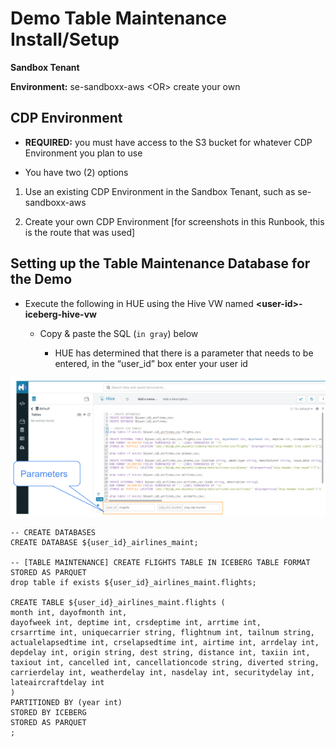# Demo Table Maintenance Install/Setup

**Sandbox Tenant**

**Environment:** se-sandboxx-aws \<OR> create your own


## CDP Environment<a id="cdp-environment"></a>

- **REQUIRED:** you must have access to the S3 bucket for whatever CDP Environment you plan to use

- You have two (2) options

1. Use an existing CDP Environment in the Sandbox Tenant, such as se-sandboxx-aws

2. Create your own CDP Environment \[for screenshots in this Runbook, this is the route that was used]


## Setting up the Table Maintenance Database for the Demo<a id="setting-up-the-databases-for-the-demo"></a>

- Execute the following in HUE using the Hive VW named **\<user-id>-iceberg-hive-vw**

  - Copy & paste the SQL (`in gray`) below

    - HUE has determined that there is a parameter that needs to be entered, in the “user\_id” box enter your user id

![](../images/13.png)

```
-- CREATE DATABASES
CREATE DATABASE ${user_id}_airlines_maint;

-- [TABLE MAINTENANCE] CREATE FLIGHTS TABLE IN ICEBERG TABLE FORMAT STORED AS PARQUET
drop table if exists ${user_id}_airlines_maint.flights;

CREATE TABLE ${user_id}_airlines_maint.flights (
month int, dayofmonth int,
dayofweek int, deptime int, crsdeptime int, arrtime int,
crsarrtime int, uniquecarrier string, flightnum int, tailnum string,
actualelapsedtime int, crselapsedtime int, airtime int, arrdelay int,
depdelay int, origin string, dest string, distance int, taxiin int,
taxiout int, cancelled int, cancellationcode string, diverted string,
carrierdelay int, weatherdelay int, nasdelay int, securitydelay int,
lateaircraftdelay int
)
PARTITIONED BY (year int)
STORED BY ICEBERG
STORED AS PARQUET
;
```
